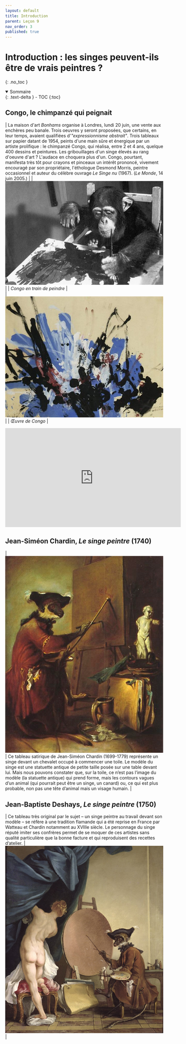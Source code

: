```yaml
---
layout: default
title: Introduction
parent: Leçon 9
nav_order: 3
published: true
---
```


# Introduction : les singes peuvent-ils être de vrais peintres ?
{: .no_toc }

<details open markdown="block">
  <summary>
    Sommaire
  </summary>
  {: .text-delta }
- TOC
{:toc}
</details>

## Congo, le chimpanzé qui peignait


| La maison d'art *Bonhams* organise à Londres, lundi 20 juin, une vente aux enchères peu banale. Trois oeuvres y seront proposées, que certains, en leur temps, avaient qualifiées d'_"expressionnisme abstrait"_. Trois tableaux sur papier datant de 1954, peints d'une main sûre et énergique par un artiste prolifique : le chimpanzé Congo, qui réalisa, entre 2 et 4 ans, quelque 400 dessins et peintures. Les gribouillages d'un singe élevés au rang d'oeuvre d'art ? L'audace en choquera plus d'un. Congo, pourtant, manifesta très tôt pour crayons et pinceaux un intérêt prononcé, vivement encouragé par son propriétaire, l'éthologue Desmond Morris, peintre occasionnel et auteur du célèbre ouvrage _Le Singe nu_ (1967). (*Le Monde*, 14 juin 2005.) |
| <img src="../../assets/img/art/congo.jpeg" style="zoom:65%;" /> |
| *Congo en train de peindre*    |   
| <a href="../../assets/img/art/congo-painting.jpeg" target="_blank"><img src="../../assets/img/art/congo-painting.jpeg" style="zoom:125%;" /></a>|
| *Œuvre de Congo*   |



<center><iframe width="560" height="315" src="https://www.youtube.com/embed/glQSts0p3CM?si=NhgmuppTjROot_Og" title="YouTube video player" frameborder="0" allow="accelerometer; autoplay; clipboard-write; encrypted-media; gyroscope; picture-in-picture; web-share" referrerpolicy="strict-origin-when-cross-origin" allowfullscreen></iframe></center>

## Jean-Siméon Chardin, *Le singe peintre* (1740)

| <a href="../../assets/img/art/chardin-singe.jpeg" target="_blank"><img src="../../assets/img/art/chardin-singe.jpeg" style="zoom:175%;" /></a> | Ce tableau satirique de Jean-Siméon Chardin (1699-1779) représente un singe devant un chevalet occupé à commencer une toile. Le modèle du singe est une statuette antique de petite taille posée sur une table devant lui. Mais nous pouvons constater que, sur la toile, ce n’est pas l’image du modèle (la statuette antique) qui prend forme, mais les contours vagues d’un animal (qui pourrait peut être un singe, un canard) ou, ce qui est plus probable, non pas une tête d’animal mais un visage humain. | 



## Jean-Baptiste Deshays, *Le singe peintre* (1750)

|  Ce tableau très original par le sujet – un singe peintre au travail devant son modèle – se réfère à une tradition flamande qui a été reprise en France par Watteau et Chardin notamment au XVIIIe siècle. Le personnage du singe réputé imiter ses confrères permet de se moquer de ces artistes sans qualité particulière que la bonne facture et qui reproduisent des recettes d’atelier. | <a href="../../assets/img/art/deshay-singe.jpeg" target="_blank"><img src="../../assets/img/art/deshay-singe.jpeg" style="zoom:80%;" /></a>   |

